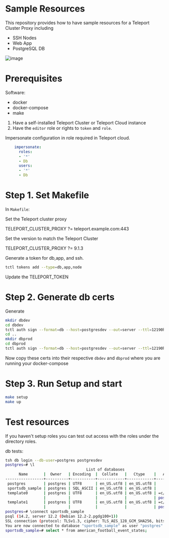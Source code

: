 # Sample Resources

This repository provides how to have sample resources for a Teleport Cluster Proxy including
  - SSH Nodes
  - Web App
  - PostgreSQL DB

![image](https://user-images.githubusercontent.com/60704961/164133283-8c256601-4774-42f7-a841-0edc0adae204.png)


# Prerequisites

Software:
- docker
- docker-compose
- make


1. Have a self-installed Teleport Cluster or Teleport Cloud instance
2. Have the `editor` role or rights to  `token` and `role`.

Impersonate configuration in role required in Teleport cloud.
```yaml
    impersonate:
      roles:
      - '*'
      - Db
      users:
      - '*'
      - Db
```


# Step 1. Set Makefile

In `Makefile`:

Set the Teleport cluster proxy

TELEPORT_CLUSTER_PROXY ?= teleport.example.com:443

Set the version to match the Teleport Cluster

TELEPORT_CLUSTER_PROXY ?= 9.1.3

Generate a token for db,app, and ssh.

```bash
tctl tokens add --type=db,app,node
```

Update the TELEPORT_TOKEN

# Step 2. Generate db certs

Generate

```bash
mkdir dbdev
cd dbdev
tctl auth sign --format=db --host=postgresdev --out=server --ttl=12190h
cd ..
mkdir dbprod
cd dbprod
tctl auth sign --format=db --host=postgresdev --out=server --ttl=12190h
```
Now copy these certs into their respective `dbdev` and `dbprod` where you are running your docker-compose


# Step 3. Run Setup and start

```bash
make setup
make up
```

# Test resources

If you haven't setup roles you can test out access with the roles under the directory roles.  

db tests:
```bash
tsh db login --db-user=postgres postgresdev
postgres=# \l
                                    List of databases
      Name       |  Owner   | Encoding  |  Collate   |   Ctype    |   Access privileges   
-----------------+----------+-----------+------------+------------+-----------------------
 postgres        | postgres | UTF8      | en_US.utf8 | en_US.utf8 | 
 sportsdb_sample | postgres | SQL_ASCII | en_US.utf8 | en_US.utf8 | 
 template0       | postgres | UTF8      | en_US.utf8 | en_US.utf8 | =c/postgres          +
                 |          |           |            |            | postgres=CTc/postgres
 template1       | postgres | UTF8      | en_US.utf8 | en_US.utf8 | =c/postgres          +
                 |          |           |            |            | postgres=CTc/postgres
postgres=# \connect sportsdb_sample
psql (14.2, server 12.2 (Debian 12.2-2.pgdg100+1))
SSL connection (protocol: TLSv1.3, cipher: TLS_AES_128_GCM_SHA256, bits: 128, compression: off)
You are now connected to database "sportsdb_sample" as user "postgres".    
sportsdb_sample=# select * from american_football_event_states;
```







